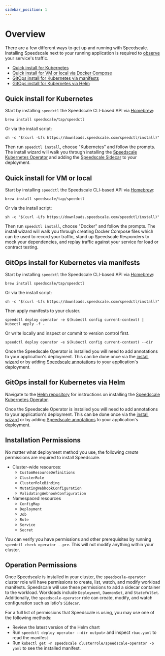 ```yaml
---
sidebar_position: 1
---
```


# Overview

There are a few different ways to get up and running with Speedscale.  Installing Speedscale
next to your running application is required to [observe](../intro.md#observe) your service's traffic.

 - [Quick install for Kubernetes](#quick-install-for-kubernetes)
 - [Quick install for VM or local via Docker Compose](#quick-install-for-vm-or-local)
 - [GitOps install for Kubernetes via manifests](#gitops-install-for-kubernetes-via-manifests)
 - [GitOps install for Kubernetes via Helm](#gitops-install-for-kubernetes-via-helm)

## Quick install for Kubernetes

Start by installing `speedctl` the Speedscale CLI-based API via [Homebrew](https://brew.sh):

```
brew install speedscale/tap/speedctl
```

Or via the install script:

```
sh -c "$(curl -Lfs https://downloads.speedscale.com/speedctl/install)"
```

Then run `speedctl install`, choose "Kubernetes" and follow the prompts.  The install wizard will
walk you through installing the [Speedscale Kubernetes Operator](./kubernetes-operator.md)
and adding the [Speedscale Sidecar](./kubernetes-sidecar/README.md) to your deployment.

## Quick install for VM or local

Start by installing `speedctl` the Speedscale CLI-based API via [Homebrew](https://brew.sh):

```
brew install speedscale/tap/speedctl
```

Or via the install script:

```
sh -c "$(curl -Lfs https://downloads.speedscale.com/speedctl/install)"
```

Then run `speedctl install`, choose "Docker" and follow the prompts.  The install wizard will
walk you through creating Docker Compose files which can be used to record your traffic,
stand up Speedscale Responders to mock your dependencies, and replay traffic against
your service for load or contract testing.

## GitOps install for Kubernetes via manifests

Start by installing `speedctl` the Speedscale CLI-based API via [Homebrew](https://brew.sh):

```
brew install speedscale/tap/speedctl
```

Or via the install script:

```
sh -c "$(curl -Lfs https://downloads.speedscale.com/speedctl/install)"
```

Then apply manifests to your cluster.

```
speedctl deploy operator -e $(kubectl config current-context) | kubectl apply -f -
```

Or write locally and inspect or commit to version control first.

```
speedctl deploy operator -e $(kubectl config current-context) --dir
```

Once the Speedscale Operator is installed you will need to add annotations to
your application's deployment.  This can be done once via the [install
wizard](./install-wizard.md) or by adding
[Speedscale annotations](./kubernetes-sidecar/sidecar-annotations.mdx) to your
application's deployment.

## GitOps install for Kubernetes via Helm

Navigate to the [Helm repository](https://github.com/speedscale/operator-helm)
for instructions on installing the [Speedscale Kubernetes Operator](./kubernetes-operator.md).

Once the Speedscale Operator is installed you will need to add annotations to
your application's deployment.  This can be done once via the [install
wizard](./install-wizard.md) or by adding
[Speedscale annotations](./kubernetes-sidecar/sidecar-annotations.mdx) to your
application's deployment.


## Installation Permissions

No matter what deployment method you use, the following _create_ permissions are required to install Speedscale.

* Cluster-wide resources:
    * `CustomResourceDefinitions`
    * `ClusterRole`
    * `ClusterRoleBinding`
    * `MutatingWebhookConfiguration`
    * `ValidatingWebhookConfiguration`
* Namespaced resources
    * `ConfigMap`
    * `Deployment`
    * `Job`
    * `Role`
    * `Service`
    * `Secret`

You can verify you have permissions and other prerequisites by running `speedctl check operator --pre`.
This will not modify anything within your cluster.

## Operation Permissions

Once Speedscale is installed in your cluster, the `speedscale-operator` cluster role will have permissions to create, list, watch, and modify workload manifests.
Speedscale will use these permissions to add a sidecar container to the workload.
Workloads include `Deployment`, `DaemonSet`, and `StatefulSet`.
Additionally, the `speedscale-operator` role can create, modify, and watch configuration such as Istio's `Sidecar`.

For a full list of permissions that Speedscale is using, you may use one of the following methods:

* Review the latest version of the Helm chart
* Run `speedctl deploy operator --dir output>` and inspect `rbac.yaml` to read the manifest
* Run `kubectl get -n speedscale clusterrole/speedscale-operator -o yaml` to see the installed manifest.
